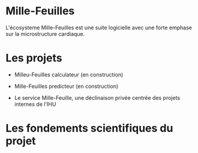 # Mille-Feuilles

L'écosysteme Mille-Feuilles est une suite logicielle avec une forte emphase sur la microstructure cardiaque.

# Les projets

- Milleu-Feuilles calculateur (en construction)

- Mille-Feuilles predicteur (en construction)

- Le service Mille-Feuille, une déclinaison privée centrée des projets internes de l'IHU

# Les fondements scientifiques du projet




